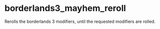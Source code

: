 # borderlands3_mayhem_reroll
Rerolls the borderlands 3 modifiers, until the requested modifiers are rolled.
